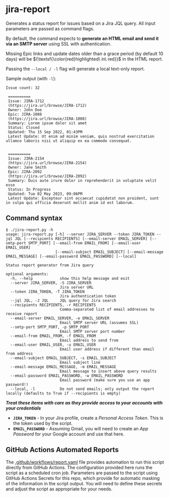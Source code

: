 # jira-report
Generates a status report for issues based on a Jira JQL query. All input parameters are passed as command flags.

By default, the command expects to **generate an HTML email and send it via an SMTP server** using SSL with authentication.

Missing Epic links and update dates older than a grace period (by default 10 days) will be ${\textsf{\color{red}highlighted\ in\ red}}$ in the HTML report.

Passing the `--local / -l` flag will generate a local text-only report.



Sample output (with `-l`):
```
Issue count: 32

 ==========
 Issue: JIRA-1712
 (https://jira.url/browse/JIRA-1712)
 Owner: John Doe
 Epic: JIRA-1008
 (https://jira.url/browse/JIRA-1008)
 Summary: Lorem ipsum dolor sit amet
 Status: Closed
 Updated: Thu 15 Sep 2022, 01:43PM
 Latest Update: Ut enim ad minim veniam, quis nostrud exercitation ullamco laboris nisi ut aliquip ex ea commodo consequat.
 

 ==========
 Issue: JIRA-2154
 (https://jira.url/browse/JIRA-2154)
 Owner: Jane Smith
 Epic: JIRA-2092
 (https://jira.url/browse/JIRA-2092)
 Summary: Duis aute irure dolor in reprehenderit in voluptate velit esse
 Status: In Progress
 Updated: Tue 02 May 2023, 09:06PM
 Latest Update: Excepteur sint occaecat cupidatat non proident, sunt in culpa qui officia deserunt mollit anim id est laborum.
```

## Command syntax
```
$ ./jira-report.py -h
usage: jira-report.py [-h] --server JIRA_SERVER --token JIRA_TOKEN --jql JQL [--recipients RECIPIENTS] [--email-server EMAIL_SERVER] [--smtp-port SMTP_PORT] [--email-from EMAIL_FROM] [--email-user EMAIL_USER]
                      [--email-subject EMAIL_SUBJECT] [--email-message EMAIL_MESSAGE] [--email-password EMAIL_PASSWORD] [--local]

Status report generator from Jira query

optional arguments:
  -h, --help            show this help message and exit
  --server JIRA_SERVER, -S JIRA_SERVER
                        Jira server URL
  --token JIRA_TOKEN, -T JIRA_TOKEN
                        Jira authentication token
  --jql JQL, -J JQL     JQL query for Jira search
  --recipients RECIPIENTS, -r RECIPIENTS
                        Comma-separated list of email addresses to receive report
  --email-server EMAIL_SERVER, -e EMAIL_SERVER
                        Email SMTP server URL (assumes SSL)
  --smtp-port SMTP_PORT, -p SMTP_PORT
                        Email SMTP server port number
  --email-from EMAIL_FROM, -f EMAIL_FROM
                        Email address to send from
  --email-user EMAIL_USER, -u EMAIL_USER
                        Email user address if different than email from address
  --email-subject EMAIL_SUBJECT, -s EMAIL_SUBJECT
                        Email subject line
  --email-message EMAIL_MESSAGE, -m EMAIL_MESSAGE
                        Email message to insert above query results
  --email-password EMAIL_PASSWORD, -w EMAIL_PASSWORD
                        Email password (make sure you use an app password!)
  --local, -l           Do not send emails; only output the report locally (defaults to True if --recipients is empty)
```

***Treat these items with care as they provide access to your accounts with your credentials***
- **`JIRA_TOKEN`** - In your Jira profile, create a *Personal Access Token*. This is the token used by the script.
- **`EMAIL_PASSWORD`** - Assuming Gmail, you will need to create an *App Password* for your Google account and use that here.

## GitHub Actions Automated Reports
The [.github/workflows/report.yaml](.github/workflows/report.yaml) file provides automation to run this script directly from GitHub Actions. The configuration provided here runs the script as a scheduled cron job. Parameters are passed to the script using GitHub Actions Secrets for this repo, which provide for automatic masking of the information in the script output. You will need to define these secrets and adjust the script as appropriate for your needs.